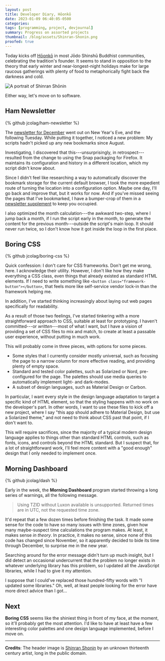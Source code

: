 ```yaml
---
layout: post
title: Developer Diary, Hōonkō
date: 2023-01-09 06:40:05-0500
categories:
tags: [programming, project, devjournal]
summary: Progress on assorted projects
thumbnail: /blog/assets/Shinran-Shonin.png
proofed: true
---
```


Today kicks off [Hōonkō](https://en.wikipedia.org/wiki/H%C5%8Donk%C5%8D) in most Jōdo Shinshū Buddhist communities, celebrating the tradition's founder.  It seems to stand in opposition to the theory that early winter and near-longest-night holidays make for large raucous gatherings with plenty of food to metaphorically fight back the darkness and cold.

![A portrait of Shinran Shōnin](/blog/assets/Shinran-Shonin.png "I prefer to believe that this shows a fantasy-franchise dwarf, rather than an older Japanese man on his knees...")

Either way, let's move on to software.

## Ham Newsletter

{% github jcolag/ham-newsletter %}

The [newsletter for December](https://www.buymeacoffee.com/jcolag/entropy-arbitrage-newsletter-december-2022) went out on New Year's Eve, and the following Tuesday.  While putting it together, I noticed a new problem:  My scripts hadn't picked up any new bookmarks since August.

Investigating, I discovered that this---unsurprisingly, in retrospect---resulted from the change to using the Snap packaging for Firefox.  It maintains its configuration and history in a different location, which my script didn't know about.

Since I didn't feel like researching a way to automatically discover the bookmark storage for the current default browser, I took the more expedient route of turning the location into a configuration option.  Maybe one day, I'll go back and improve that, but it works for now.  And if you've missed seeing the pages that I've bookmarked, I have a bumper-crop of them in a [newsletter supplement](https://www.buymeacoffee.com/jcolag/newsletter-supplement-2002-august-november) to keep you occupied.

I also optimized the month calculation---the awkward two-step, where I jump back a month, if I run the script early in the month, to generate the content for the previous month---outside the script's main loop.  It should never run twice, so I don't know how it got inside the loop in the first place.

## Boring CSS

{% github jcolag/boring-css %}

Quick confession:  I don't care for CSS frameworks.  Don't get me wrong, here.  I acknowledge their utility.  However, I don't like how they make everything a CSS class, even things that already existed as standard HTML elements.  If I need to write something like `<button class="framework-button"></button>`, that feels more like self-service vendor lock-in than the framework helping me.

In addition, I've started thinking increasingly about laying out web pages specifically for readability.

As a result of those two feelings, I've started tinkering with a more straightforward approach to CSS, suitable at least for prototyping.  I haven't committed---or *written*---most of what I want, but I have a vision of providing a set of CSS files to mix and match, to create at least a passable user experience, without putting in much work.

This will probably come in three pieces, with options for some pieces.

 * Some styles that I currently consider mostly universal, such as focusing the page to a narrow column for more effective reading, and providing plenty of empty space.
 * Standard and tested color palettes, such as Solarized or Nord, pre-configured for the page.  The palettes should use media queries to automatically implement light- and dark-modes.
 * A subset of design languages, such as Material Design or Carbon.

In particular, I want every style in the design language adaptation to target a specific kind of HTML element, so that the styling happens with no work on the developer's part.  In other words, I want to use these files to kick off a new project, where I say "this app should adhere to Material Design, but use a Solarized theme," and not need to think about CSS past that point, if I don't want to.

This will require sacrifices, since the majority of a typical modern design language applies to things other than standard HTML controls, such as fonts, icons, and controls beyond the HTML standard.  But I suspect that, for a lot of straightforward work, I'll feel more content with a "good enough" design that I only needed to implement once.

## Morning Dashboard

{% github jcolag/dash %}

Early in the week, the **Morning Dashboard** program started throwing a long series of warnings, all the following message.

 > Using TZID without Luxon available is unsupported. Returned times are in UTC, not the requested time zone.

It'd repeat that a few dozen times before finishing the task.  It made some sense for the code to have so many issues with time zones, given how many maybe-suspect time calculations the program makes.  At least, it makes sense *in theory*.  In practice, it makes no sense, since none of this code has changed since November, so it apparently decided to bide its time through December, to surprise me in the new year.

Searching around for the error message didn't turn up much insight, but I did detect an occasional undercurrent that the problem no longer exists in whatever underlying library has this problem, so I updated all the JavaScript libraries, while I had to give it my attention.

I suppose that I could've replaced those hundred-fifty words with "I updated some libraries."  Oh, well, at least people looking for the error have more direct advice than I got...

## Next

**Boring CSS** seems like the shiniest thing in front of my face, at the moment, so it'll probably get the most attention.  I'd like to have at least have a few interesting color palettes and one design language implemented, before I move on.

* * *

**Credits**:  The header image is [Shinran Shonin](https://commons.wikimedia.org/wiki/File:Shinran_Shonin.jpg) by an unknown thirteenth century artist, long in the public domain.

